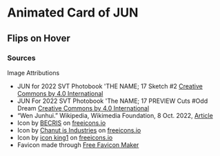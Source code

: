 # Animated Card of JUN

## Flips on Hover

### Sources
Image Attributions
- JUN for 2022 SVT Photobook 'THE NAME; 17 Sketch #2 [Creative Commons by 4.0 International](https://creativecommons.org/licenses/by/4.0/legalcode)
- JUN For 2022 SVT Photobook 'The NAME; 17 PREVIEW Cuts #Odd Dream [Creative Commons by 4.0 International](https://creativecommons.org/licenses/by/4.0/legalcode)
- “Wen Junhui.” Wikipedia, Wikimedia Foundation, 8 Oct. 2022, [Article](https://en.wikipedia.org/wiki/Wen_Junhui)
- Icon by [BECRIS](https://freeicons.io/profile/3484) on [freeicons.io](https://freeicons.io)
- Icon by [Chanut is Industries](https://freeicons.io/profile/135331) on [freeicons.io](https://freeicons.io)
- Icon by [icon king1](https://freeicons.io/profile/3) on [freeicons.io](https://freeicons.io)
- Favicon made through [Free Favicon Maker](https://formito.com/tools/favicon)
                                
                                

